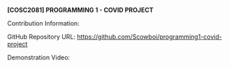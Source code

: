 **[COSC2081] PROGRAMMING 1 - COVID PROJECT**

Contribution Information:

GitHub Repository URL: https://github.com/Scowboi/programming1-covid-project

Demonstration Video:
